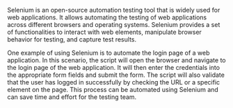 

Selenium is an open-source automation testing tool that is widely used for web applications. It allows automating the testing of web applications across different browsers and operating systems. Selenium provides a set of functionalities to interact with web elements, manipulate browser behavior for testing, and capture test results.

One example of using Selenium is to automate the login page of a web application. In this scenario, the script will open the browser and navigate to the login page of the web application. It will then enter the credentials into the appropriate form fields and submit the form. The script will also validate that the user has logged in successfully by checking the URL or a specific element on the page. This process can be automated using Selenium and can save time and effort for the testing team.